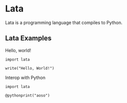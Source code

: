 # Lata
Lata is a programming language that compiles to Python.


## Lata Examples

Hello, world!
```
import lata

write("Hello, World!")
```

Interop with Python
```
import lata

@pythonprint("aoso")
```
